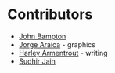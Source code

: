 # Contributors

- [John Bampton](https://github.com/jbampton/)
- [Jorge Araica](https://github.com/summerhill5) - graphics
- [Harley Armentrout](https://github.com/grfxwzdesigner) - writing
- [Sudhir Jain](https://github.com/erjsudhir)
